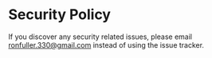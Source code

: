 # Security Policy

If you discover any security related issues, please email ronfuller.330@gmail.com instead of using the issue tracker.
